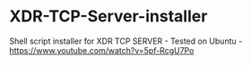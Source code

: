 # XDR-TCP-Server-installer
Shell script installer for XDR TCP SERVER - Tested on Ubuntu -
https://www.youtube.com/watch?v=5pf-RcgU7Po
